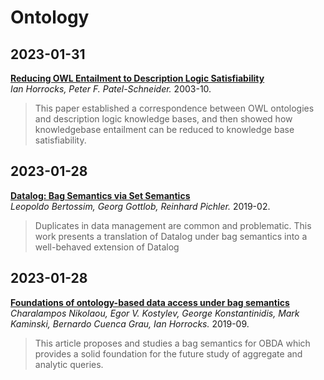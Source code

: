# Ontology

## 2023-01-31
[**Reducing OWL Entailment to Description Logic Satisfiability**](https://www.cs.ox.ac.uk/people/ian.horrocks/Publications/download/2003/HoPa03b.pdf)  
*Ian Horrocks, Peter F. Patel-Schneider.* 2003-10.
> This paper established a correspondence between OWL ontologies and description logic knowledge bases, and then showed how knowledgebase entailment can be reduced to knowledge base satisfiability.  

## 2023-01-28  
[**Datalog: Bag Semantics via Set Semantics**](https://arxiv.org/pdf/1803.06445.pdf)  
*Leopoldo Bertossim, Georg Gottlob, Reinhard Pichler.* 2019-02.    
> Duplicates in data management are common and problematic. This work presents a translation of Datalog under bag semantics into a well-behaved extension of Datalog

## 2023-01-28  
[**Foundations of ontology-based data access under bag semantics**](https://doi.org/10.1016/j.artint.2019.02.003)  
*Charalampos Nikolaou, Egor V. Kostylev, George Konstantinidis, Mark Kaminski, Bernardo Cuenca Grau, Ian Horrocks.* 2019-09.    
> This article proposes and studies a bag semantics for OBDA which provides a solid foundation for the future study of aggregate and analytic queries.

